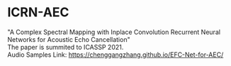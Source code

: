 # ICRN-AEC

"A Complex Spectral Mapping with Inplace Convolution Recurrent Neural Networks for Acoustic Echo Cancellation"  
The paper is summited to ICASSP 2021.  
Audio Samples Link: https://chenggangzhang.github.io/EFC-Net-for-AEC/

